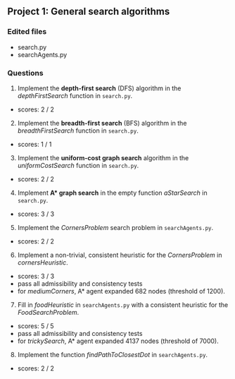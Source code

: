 ## Project 1: General search algorithms
### Edited files
- search.py
- searchAgents.py

### Questions
1. Implement the **depth-first search** (DFS) algorithm in the *depthFirstSearch* function in `search.py`.
- scores: 2 / 2

2. Implement the **breadth-first search** (BFS) algorithm in the *breadthFirstSearch* function in `search.py`.
- scores: 1 / 1

3. Implement the **uniform-cost graph search** algorithm in the *uniformCostSearch* function in `search.py`.
- scores: 2 / 2

4. Implement **A\* graph search** in the empty function *aStarSearch* in `search.py`.
- scores: 3 / 3

5. Implement the *CornersProblem* search problem in `searchAgents.py`.
- scores: 2 / 2

6. Implement a non-trivial, consistent heuristic for the *CornersProblem* in *cornersHeuristic*.
- scores: 3 / 3
- pass all admissibility and consistency tests
- for *mediumCorners*, A* agent expanded 682 nodes (threshold of 1200).

7. Fill in *foodHeuristic* in `searchAgents.py` with a consistent heuristic for the *FoodSearchProblem*.
- scores: 5 / 5
- pass all admissibility and consistency tests
- for *trickySearch*, A* agent expanded 4137 nodes (threshold of 7000).

8. Implement the function *findPathToClosestDot* in `searchAgents.py`.
- scores: 2 / 2